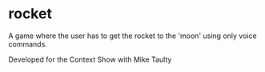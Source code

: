 # rocket
A game where the user has to get the rocket to the 'moon' using only voice commands.

Developed for the Context Show with Mike Taulty